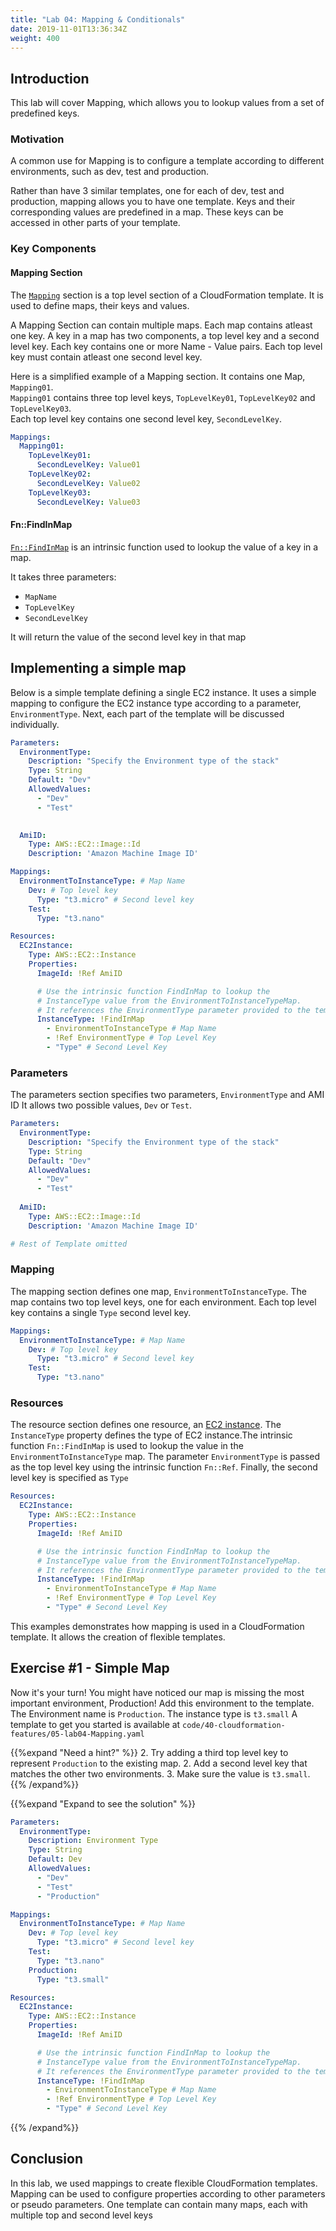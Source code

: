 ```yaml
---
title: "Lab 04: Mapping & Conditionals"
date: 2019-11-01T13:36:34Z
weight: 400
---
```


## Introduction

This lab will cover Mapping, which allows you to lookup values from a set of predefined keys.

### Motivation
A common use for Mapping is to configure a template according to different environments, such as dev, test and production.

Rather than have 3 similar templates, one for each of dev, test and production, mapping allows you to have one template. Keys and their corresponding values are predefined in a map. These keys can be accessed in other parts of your template.

### Key Components

#### Mapping Section

The [`Mapping`](https://docs.aws.amazon.com/AWSCloudFormation/latest/UserGuide/mappings-section-structure.html) section is a top level section of a CloudFormation template. It is used to define maps, their keys and values.



A Mapping Section can contain multiple maps. Each map contains atleast one key.
A key in a map has two components, a top level key and a second level key.
Each key contains one or more Name - Value pairs. Each top level key must contain atleast one second level key.


Here is a simplified example of a Mapping section. It contains one Map, `Mapping01`. \
`Mapping01` contains three top level keys, `TopLevelKey01`, `TopLevelKey02` and `TopLevelKey03`. \
Each top level key contains one second level key, `SecondLevelKey`.
```yaml
Mappings: 
  Mapping01: 
    TopLevelKey01: 
      SecondLevelKey: Value01
    TopLevelKey02: 
      SecondLevelKey: Value02
    TopLevelKey03: 
      SecondLevelKey: Value03
```

#### Fn::FindInMap

[`Fn::FindInMap`](https://docs.aws.amazon.com/AWSCloudFormation/latest/UserGuide/intrinsic-function-reference-findinmap.html) is an intrinsic function used to lookup the value of a key in a map.

It takes three parameters:
* `MapName`
* `TopLevelKey`
* `SecondLevelKey`

It will return the value of the second level key in that map

## Implementing a simple map

Below is a simple template defining a single EC2 instance. It uses a simple mapping to configure the EC2 instance type according to a parameter, `EnvironmentType`. Next, each part of the template will be discussed individually.


```yaml
Parameters:
  EnvironmentType: 
    Description: "Specify the Environment type of the stack"
    Type: String
    Default: "Dev"
    AllowedValues:
      - "Dev"
      - "Test"

    
  AmiID:
    Type: AWS::EC2::Image::Id
    Description: 'Amazon Machine Image ID'

Mappings:
  EnvironmentToInstanceType: # Map Name
    Dev: # Top level key
      Type: "t3.micro" # Second level key
    Test:
      Type: "t3.nano"

Resources:
  EC2Instance:
    Type: AWS::EC2::Instance
    Properties: 
      ImageId: !Ref AmiID

      # Use the intrinsic function FindInMap to lookup the 
      # InstanceType value from the EnvironmentToInstanceTypeMap.
      # It references the EnvironmentType parameter provided to the template
      InstanceType: !FindInMap
        - EnvironmentToInstanceType # Map Name
        - !Ref EnvironmentType # Top Level Key
        - "Type" # Second Level Key
```


### Parameters

The parameters section specifies two parameters, `EnvironmentType` and AMI ID
It allows two possible values, `Dev` or `Test`.

```yaml
Parameters:
  EnvironmentType: 
    Description: "Specify the Environment type of the stack"
    Type: String
    Default: "Dev"
    AllowedValues:
      - "Dev"
      - "Test"
  
  AmiID:
    Type: AWS::EC2::Image::Id
    Description: 'Amazon Machine Image ID'

# Rest of Template omitted
```


### Mapping

The mapping section defines one map, `EnvironmentToInstanceType`.
The map contains two top level keys, one for each environment.
Each top level key contains a single `Type` second level key.
```yaml
Mappings:
  EnvironmentToInstanceType: # Map Name
    Dev: # Top level key
      Type: "t3.micro" # Second level key
    Test:
      Type: "t3.nano"
```

### Resources

The resource section defines one resource, an [EC2 instance](https://docs.aws.amazon.com/AWSCloudFormation/latest/UserGuide/aws-properties-ec2-instance.html).
The `InstanceType` property defines the type of EC2 instance.The intrinsic function `Fn::FindInMap` is used to lookup the value in the `EnvironmentToInstanceType` map.
The parameter `EnvironmentType` is passed as the top level key using the intrinsic function `Fn::Ref`.
Finally, the second level key is specified as `Type`
```yaml
Resources:
  EC2Instance:
    Type: AWS::EC2::Instance
    Properties: 
      ImageId: !Ref AmiID

      # Use the intrinsic function FindInMap to lookup the 
      # InstanceType value from the EnvironmentToInstanceTypeMap.
      # It references the EnvironmentType parameter provided to the template
      InstanceType: !FindInMap
        - EnvironmentToInstanceType # Map Name
        - !Ref EnvironmentType # Top Level Key
        - "Type" # Second Level Key
```


This examples demonstrates how mapping is used in a CloudFormation template. It allows the creation of flexible templates.

## Exercise #1 - Simple Map
Now it's your turn! 
You might have noticed our map is missing the most important environment, Production! 
Add this environment to the template. The Environment name is `Production`. The instance type is `t3.small`
A template to get you started is available at `code/40-cloudformation-features/05-lab04-Mapping.yaml`

{{%expand "Need a hint?" %}}
2. Try adding a third top level key to represent `Production` to the existing map.
2. Add a second level key that matches the other two environments.
3. Make sure the value is `t3.small`.
{{% /expand%}}

{{%expand "Expand to see the solution" %}}
```yaml
Parameters:
  EnvironmentType: 
    Description: Environment Type
    Type: String
    Default: Dev
    AllowedValues:
      - "Dev"
      - "Test"
      - "Production"

Mappings:
  EnvironmentToInstanceType: # Map Name
    Dev: # Top level key
      Type: "t3.micro" # Second level key
    Test:
      Type: "t3.nano"
    Production: 
      Type: "t3.small"

Resources:
  EC2Instance:
    Type: AWS::EC2::Instance
    Properties: 
      ImageId: !Ref AmiID

      # Use the intrinsic function FindInMap to lookup the 
      # InstanceType value from the EnvironmentToInstanceTypeMap.
      # It references the EnvironmentType parameter provided to the template
      InstanceType: !FindInMap
        - EnvironmentToInstanceType # Map Name
        - !Ref EnvironmentType # Top Level Key
        - "Type" # Second Level Key
```
{{% /expand%}}

## Conclusion

In this lab, we used mappings to create flexible CloudFormation templates. Mapping can be used to configure properties according to other parameters or pseudo parameters. One template can contain many maps, each with multiple top and second level keys

